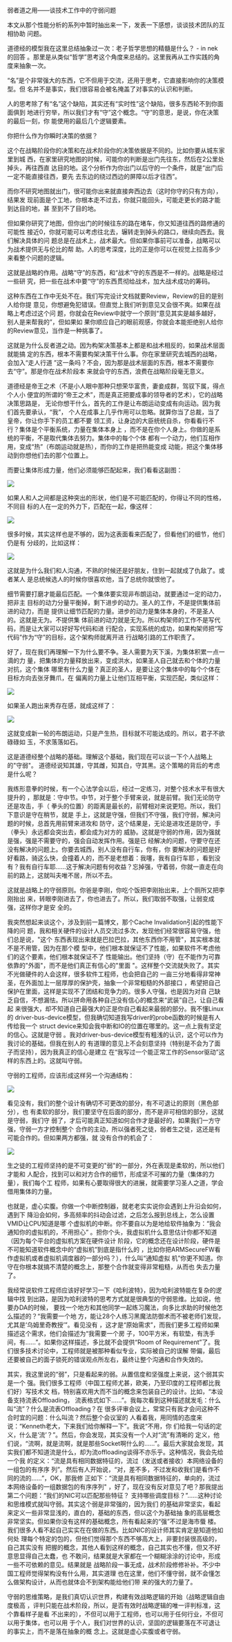     
弱者道之用——谈技术工作中的守弱问题

本文从那个性能分析的系列中暂时抽出来一下，发表一下感想，谈谈技术团队的互相协助
问题。

道德经的模型我在这里总结抽象过一次：老子哲学思想的精髓是什么？ - in nek 的回答
。那里是从类似“哲学”思考这个角度来总结的。这里我再从工作实践的角度来抽象一次。

“名”是个非常强大的东西，它不但用于交流，还用于思考，它直接影响你的决策模型。但
名并不是事实，我们很容易会被名掩盖了对事实的认识和判断。

人的思考除了有“名”这个缺陷，其实还有“实时性”这个缺陷，很多东西轮不到你面面俱到
地进行穷举，所以我们才有“守”这个概念。“守”的意思，是说，你在决策的最后一刻，你
能使用的最后几个逻辑要素。

你把什么作为你瞬时决策的依据？

这个在战略阶段你的决策和在战术阶段你的决策依据是不同的。比如你要从城东家里到城
西，在家里研究地图的时候，可能你的判断是出门先往东，然后在2公里处掉头，再往西直
达目的地。这个分析作为你出门以后守的一个条件，就是“出门后一定不能直接往西，要先
去东边的绕过西边的屏障以后才往西”。

而你不研究地图就出门，很可能你出来就直接奔西边去（这时你守的只有方向），结果发
现前面是个工地，你根本走不过去，你就只能回头，可能走更长的路才能到达目的地，甚
至到不了目的地。

但如果你研究了地图，但你出门的时候往东的路在堵车，你又知道往西的路修通的可能性
接近0，你就可能可以考虑往北去，辗转走到掉头的路口，继续向西去。我们解决具体的问
题总是在战术上，战术最大。但如果你事前可以准备，战略可以为战术提供无与伦比的帮
助。人的思考深度，比的正是你可以在视觉上拉高多少来看整个问题的逻辑。

这就是战略的作用。战略“守”的东西，和“战术”守的东西是不一样的。战略是经过一些研
究，把一些在战术中要“守”的东西贯彻给战术，加大战术成功的筹码。

这种东西在工作中无处不在。我们写完设计文档就要Review，Review的目的是别人给你提
意见，你想避免犯错误。但直觉上我们听到意见又会很不爽。如果在战略上考虑过这个问
题，你就会在Review中就守一个原则“意见其实是越多越好，别人是来帮我的”，但如果如
果你顺应自己的眼前观感，你就会本能拒绝别人给你的Review意见，当作是一种挑事了。

这就是为什么反者道之动。因为构架决策基本上都是和战术相反的，如果战术层面就能搞
定的东西，根本不需要构架决策干什么事。你在家里研究去城西的战略，会加入“走人行道
”这一条吗？不会，因为那是战术层面的东西，根本不需要你去“守”。那是你在战术阶段本
来就会守的东西，浪费在战略阶段毫无意义。

道德经是帝王之术（不是小人眼中那种只想荣华富贵，妻妾成群，驾驭下属，得点个人小
便宜的所谓的“帝王之术”，而是真正把要成事的领导者的艺术），它的战略决策思路是，
无论你想干什么，首先的工作是让布朗运动变成有向运动。因为我们首先要承认，“我”，
个人在成事上几乎作用可以忽略。就算你当了总裁，当了皇帝，你让你手下的员工都不要
领工资，让身边的大臣统统自杀，你看看行不行？集体是个平衡系统，力量在集体本身上
，而不是在你个人身上。你做的是系统的平衡，不是取代集体去努力。集体中的每个个体
都有一个动力，他们互相作用，变成“热”（布朗运动就是热），而你的工作是把热能变成
动能，把这个集体移动到你想他们去的那个位置上。

而要让集体形成力量，他们必须能够匹配起来，我们看看这副图：

![](_static/守弱3.png)

如果人和人之间都是这种突出的形状，他们是不可能匹配的，你得让不同的性格，不同目
标的人在一定的外力下，匹配在一起，像这样：

![](_static/守弱4.png)

很多时候，其实这样也是不够的，因为这表面看来匹配了，但看他们的细节，他们仍是有
分歧的，比如这样：

![](_static/守弱5.png)

这就是为什么我们和人沟通，不熟的时候还是好朋友，住到一起就成了仇敌了。或者某人
是总统候选人的时候你很喜欢他，当了总统你就恨他了。

细节需要打磨才能最后匹配。一个集体要实现非布朗运动，就要通过一定的动力，把非主
目标的动力分量平衡掉，剩下进步的动力。圣人的工作，不是提供集体前进的动力，而是
提供让细节匹配的力量。进步的动力是集体本身的，不是圣人的。这就是无为。不提供集
体前进的动力就是无为。所以构架师的工作不是写代码，而是让大家可以好好写代码和进
行配合，实现系统的成功，如果构架师把“写代码”作为“守”的目标，这个架构师就离开进
行战略引路的工作职责了。

好了，现在我们再理解一下为什么要不争。圣人需要为天下溪，为集体积累一点一滴的力
量，把集体的力量释放出来，变成洪水，如果圣人自己就去和个体的力量对抗，这个集体
哪里有什么力量？真正的圣人，是要让这个集体中的每个个体在目标方向去张牙舞爪，在
偏离的力量上让他们互相平衡，实现匹配，类似这样：

![](_static/守弱6.png)

如果圣人跑出来秀存在感，就成这样了：

![](_static/守弱7.png)

这就变成新一轮的布朗运动，只是产生热，目标就不可能达成的。所以，君子不欲碌碌如
玉，不求落落如石。

这是道德经整个战略的基础。理解这个基础，我们现在可以谈一下个人战略上的"守弱"。
道德经说知其雄，守其雌，知其白，守其黑。这个策略的背后的考虑是什么呢？

我练形意拳的时候，有一个心法学会以后，经过一定练习，对整个技术水平有很大提升的
，那就是：守中节。中节，对于整个手臂来说，就是前臂。我们无论防守还是攻击，手（
拳头的位置）的距离是最长的，前臂相对来说更短。所以，我们下意识是守在稍节，就是
手上，这就是守强，但我们不守强，我们守弱，解决问题的时候，总首先用前臂来进攻和
防守，这个结果是，无论是进攻还是防守，手（拳头）永远都会突出去，都会成为对方的
威胁。这就是守弱的作用，因为强就是强，强是不需要守的，强会自动发挥作用。强是已
经解决的问题，守要守在还没有解决的问题上。你要去城西，别人没有自行车，你有，你
要解决的问题是好好看路，骑这么快，会撞着人的，而不是老想着：我噻，我有自行车耶
，看到没有？我有自行车耶……这于解决问题有何收益？忘掉强，守着弱，你就一直走在向
前的路上，这就叫夫唯不居，所以不去。

这就是战略上的守弱原则。你爸是李刚，你吃个饭把李刚抬出来，上个厕所又把李刚抬出
来，转眼李刚进去了，你也进去了。所以，我们取弱不取强，让弱变成强，这样你才是安
全的。

我突然想起来谈这个，涉及到前一篇博文，那个Cache Invalidation引起的性能下降的问
题，我和相关硬件的设计人员交流过多次，发现他们经常很容易守强，他们总是说，"这个
东西表现出来就是巴拉巴拉，其他东西你不用管"，其实根本就不是不用管，因为在那个模
型中，他们根本就保证不了性能，如果软件不考虑他们的这个要素，他们根本就保证不了
性能输出。他们坚持（守）在不能作为可靠依靠的"外面"，而不是他们真正有信心的"里面
"。这样整个交流就失败了。其实不光做硬件的人会这样，很多软件工程师，也会把自己的
一亩三分地看得非常神圣，在外面加上一层厚厚的保护壳，抽象一个非常粗糙的外部接口
，希望把自己保护在里面，这样是实现不了团结和竞争力的。很多人守强，也是因为对自
己缺乏自信，不想漏怯。所以拼命用各种自己没有信心的概念来“武装”自己，让自己看起
来很强大，却不知道自己最强大的正是你自己看起来最弱的部分。我不懂Linux的
driver-bus-device模型，但我确切知道我写driver的probe函数的时候是有人传给我一个
struct device来知会我中断和IO的位置在哪里的。这一点上我有坚定的信心。这就是守弱
。我对driver-bus-device模型有粗浅的认识，这个可以作为我讨论的基础，但我在别人的
有道理的意见上不会刻意坚持（特别是不会为了面子而坚持），因为我真正的信心是建立
在“我写过一个能正常工作的Sensor驱动”这样的东西上的。这就叫守弱。

守弱的工程师，应该形成这样另一个沟通结构：

![](_static/守弱8.png)

看见没有，我们的整个设计有确切不可更改的部分，有不可退让的原则（黑色部分），也
有柔软的部分，我们要坚守在后面的部分，而不是非可相信的部分，这就是守弱，我们守
弱了，才后可能真正知道如何合作才是最好的，如果我们一方守强，守弱一方才控制整个
合作的主动，所以强者死之徒，弱者生之徒，这还是有可能合作的。但如果两方都强，就
没有合作的机会了：

![](_static/守弱9.png)

生之徒的工程师坚持的是不可变更的"弱"的一部分，外在表现是柔软的，所以他们才能和
人配合，找到可以和对方合作的细节，形成坚不可摧的力量（集体的力量），我们每个工
程师，如果有心要取得很大的进展，就需要学习圣人之道，学会借用集体的力量。

也就是，虚心实腹。你做一个中断控制器，就老老实实说你会遇到上升沿会如何，遇到下
降沿会如何，多高频率的抖动会过滤，之后怎么报到总线上，怎么设置VMID让CPU知道是哪
个虚拟机的中断。你不要自以为是地给软件抽象为：“我会通知你的虚拟机的，不用担心”
。担你个头，我虚拟机什么意思估计你都不知道（因为每个平台的虚拟机方案在硬件设计
阶段，它的概念还在设计阶段，硬件是不可能知道软件概念中的“虚拟机”到底是指什么的
，比如你把ARMSecureFW看作虚拟机或者虚拟机调度器的一部分吗？），什么叫“通知虚拟
机”你更不知道。你守在你根本就搞不清楚的概念上，那整个合作就变得非常粗糙，从而也
失去力量了。

我经常说软件工程师应该好好学习一下《哈利波特》，因为哈利波特能在复杂的逻辑中找
到出路，是因为哈利波特的思考方式就是很典型的守弱思维。比如说，他要办DA的时候，
要找一个地方和其他同学一起练习魔法，向多比求助的时候他怎么描述的？“我需要一个地
方，能让28个人练习黑魔法防御术而不被老师们发现，尤其是‘乌姆里奇教授’”。看见没有
，这才是“原始需求”，而我们更多工程师如果描述这个需求，他们会描述为“我需要一个房
子，100平方米，有软垫，有洗手间，有……”。如果你这样描述，多比就不会提供“Room of
Requirement”了。我们很多技术讨论中，工程师就是被那种看似专业，实际被自己的误解
带偏，最后还要被自己的面子锁死的错误观点所左右，最终让整个沟通和合作失效的。

其实，我这里说的“弱”，只是看起来的弱。从置信度和坚强度上来说，这个弱其实是一个
强。我们很多工程师（中国工程师尤甚，欧美，乃至印度的工程师都比我们好）写技术文
档，特别喜欢用大而不当的概念来包装自己的设计。比如，“本设备支持流表Offloading，
流表格式如下……”。我每次看到这种描述就发毛：什么叫“流”？什么是流表Offloading？在
很多评审会议上，常常只有我才会问这种不合时宜的问题：什么叫流？然后整个会议室的
人看着我，用同情的态度来说：“Kenneth老大，下来我们给你解释一下”。我说“不用，你
们给我一句话的定义，什么是‘流’？”。然后，你会发现，其实没有一个人对“流”有清晰的
定义，他们说，“流啊，就是流啊，就是那些Socket啊什么的……”。最后大家就会发现，其
实我们都不知道流是什么，却为流offloading谈得不亦乐乎。这种情况，我会先给一个我
的定义：“流是具有相同数据特征的，流过（发送或者接收）本网络设备的一组包的有序序
列”。然后有人开始说，“对，差不多，不过发和收我们是看作不同的流的……”，OK，那我修
正如下：“流是具有相同数据特征的，单向的，流过本网络设备的一组数据包的有序序列"
，好了，现在没有反对意见了吧？那我提出第二个问题：“我们的NIC可以匹配那些特征？
支持哪些调度目标？”……这种讨论和思维模式就叫守弱。其实这个弱是非常强的，因为我们
的基础非常坚实，看起来定义一些非常显浅的，直白的，基础的东西，但以这个为基础抽
象的高层概念非常坚实。但如果你没有这样的基础概念，所有看起来的“强”不过是海市蜃
楼。我们很多人看不起自己实实在在做的东西。比如NIC的设计师其实肯定是知道他如何处
理每个特定的包的，但他们觉得那个东西不够高大上，非要封装很高级的，自己其实没有
把握的概念，其他人看到这样的概念，自己其实也不懂，但又不好意思显得自己太蠢，也
不敢问，结果就是大家都在一个糊糊涂涂的讨论中，形成一些不可依赖的意见。结果就是
战略阶段一事无成，战术阶段修修补补。不少中国工程师觉得架构没有什么用，其实道理
也在这里，他们不懂守弱，就不会懂怎么做架构设计，从而也就体会不到架构能给他们带
来的强大的力量了。

守弱的思维策略，是我们真切认识世界，构建有效战略逻辑的开始（战略逻辑自由度极高
，评判只能在战术阶段，所以，是否有效时战略逻辑的唯一评判标准，这个靠看样子是看
不出来的），不但可以用于工程师，也可以用于任何行业，不但可以用于集体，也可以用
于个人，我们对世界的认识，坚固的逻辑要落在不可退让的事实上，而不是落在抽象的概
念上。这就是虚心实腹或者守弱。

